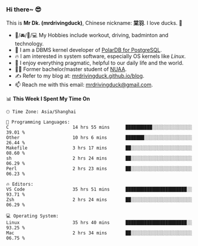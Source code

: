 ### Hi there~ 😎

This is **Mr Dk. (mrdrivingduck)**, Chinese nickname: **棠羽**. I love ducks. 🦆

- 💪/🚘/🏸/💻 My Hobbies include workout, driving, badminton and technology.
- 🍊 I am a DBMS kernel developer of [PolarDB for PostgreSQL](https://github.com/ApsaraDB/PolarDB-for-PostgreSQL).
- 🔥 I am interested in system software, especially OS kernels like *Linux*.
- 🔧 I enjoy everything pragmatic, helpful to our daily life and the world.
- 👨‍🎓 Former bachelor/master student of [NUAA](https://en.wikipedia.org/wiki/Nanjing_University_of_Aeronautics_and_Astronautics).
- ✍ Refer to my blog at: [mrdrivingduck.github.io/blog](https://mrdrivingduck.github.io/blog/).
- 📫 Reach me with this email: [mrdrivingduck@gmail.com](mailto:mrdrivingduck@gmail.com).

<!--START_SECTION:waka-->
📊 **This Week I Spent My Time On** 

```text
🕑︎ Time Zone: Asia/Shanghai

💬 Programming Languages: 
C                        14 hrs 55 mins      ██████████░░░░░░░░░░░░░░░   39.01 % 
Other                    10 hrs 6 mins       ███████░░░░░░░░░░░░░░░░░░   26.44 % 
Makefile                 3 hrs 17 mins       ██░░░░░░░░░░░░░░░░░░░░░░░   08.60 % 
sh                       2 hrs 24 mins       ██░░░░░░░░░░░░░░░░░░░░░░░   06.29 % 
Perl                     2 hrs 23 mins       ██░░░░░░░░░░░░░░░░░░░░░░░   06.23 % 

🔥 Editors: 
VS Code                  35 hrs 51 mins      ███████████████████████░░   93.71 % 
Zsh                      2 hrs 24 mins       ██░░░░░░░░░░░░░░░░░░░░░░░   06.29 % 

💻 Operating System: 
Linux                    35 hrs 40 mins      ███████████████████████░░   93.25 % 
Mac                      2 hrs 34 mins       ██░░░░░░░░░░░░░░░░░░░░░░░   06.75 % 
```


<!--END_SECTION:waka-->

<!-- ![Mr Dk.'s GitHub Stats](https://github-readme-stats.vercel.app/api?username=mrdrivingduck&count_private&show_icons=true&theme=buefy) -->

<!-- ![Most Used Languages](https://github-readme-stats.vercel.app/api/top-langs/?username=mrdrivingduck&exclude_repo=mips32-CPU,snort-tcp-socket&theme=buefy&layout=compact&langs_count=10) -->


<!--
**mrdrivingduck/mrdrivingduck** is a ✨ _special_ ✨ repository because its `README.md` (this file) appears on your GitHub profile.

Here are some ideas to get you started:

- 🔭 I’m currently working on ...
- 🌱 I’m currently learning ...
- 👯 I’m looking to collaborate on ...
- 🤔 I’m looking for help with ...
- 💬 Ask me about ...
- 📫 How to reach me: ...
- 😄 Pronouns: ...
- ⚡ Fun fact: ...
-->
